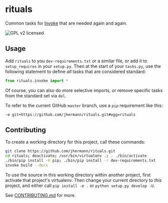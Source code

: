 # rituals

Common tasks for [Invoke](http://www.pyinvoke.org/) that are needed again and again.

![GPL v2 licensed](http://img.shields.io/badge/license-GPL_v2-red.svg)


## Usage

Add `rituals` to you `dev-requirements.txt` or a similar file,
or add it to `setup_requires` in your `setup.py`.
Then at the start of your `tasks.py`, use the following statement to define _all_ tasks that are considered standard:

```py
from rituals.invoke import *
```

Of course, you can also do more selective imports, or remove specific tasks from the standard set via `del`.

To refer to the current GitHub ``master`` branch, use a ``pip`` requirement like this:

```
-e git+https://github.com/jhermann/rituals.git#egg=rituals
```


## Contributing

To create a working directory for this project, call these commands:

```sh
git clone https://github.com/jhermann/rituals.git
cd rituals; deactivate; /usr/bin/virtualenv .; . ./bin/activate
./bin/pip install -U pip; ./bin/pip install -r dev-requirements.txt
invoke build --docs
```

To use the source in this working directory within another project,
first activate that project's virtualenv.
Then change your current directory to _this_ project,
and either call ``pip install -e .`` or ``python setup.py develop -U``.

See [CONTRIBUTING.md](https://github.com/jhermann/rituals/blob/master/CONTRIBUTING.md) for more.
